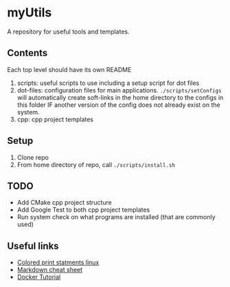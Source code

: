 # myUtils
A repository for useful tools and templates. 

## Contents
Each top level should have its own README
1. scripts: useful scripts to use including a setup script for dot files
2. dot-files: configuration files for main applications. `./scripts/setConfigs` 
will automatically create soft-links in the home directory to the configs in this
folder IF another version of the config does not already exist on the system. 
3. cpp: cpp project templates


## Setup 
1. Clone repo
2. From home directory of repo, call `./scripts/install.sh`

## TODO
- Add CMake cpp project structure 
- Add Google Test to both cpp project templates
- Run system check on what programs are installed (that are commonly used)

## Useful links
- [Colored print statments linux][1]
- [Markdown cheat sheet][2]
- [Docker Tutorial][3]




[1]: https://stackoverflow.com/questions/5947742/how-to-change-the-output-color-of-echo-in-linux
[2]: https://github.com/adam-p/markdown-here/wiki/Markdown-Cheatsheet
[3]: https://docker-curriculum.com

